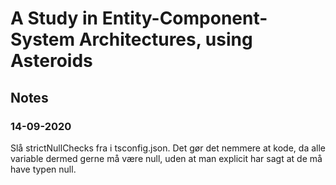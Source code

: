 # A Study in Entity-Component-System Architectures, using Asteroids

## Notes

### 14-09-2020

Slå strictNullChecks fra i tsconfig.json. Det gør det nemmere at kode, da
alle variable dermed gerne må være null, uden at man explicit har sagt at
de må have typen null.

